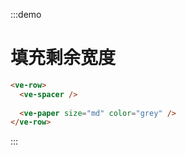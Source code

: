 :::demo

# 填充剩余宽度

```html
<ve-row>
  <ve-spacer />
  
  <ve-paper size="md" color="grey" />
</ve-row>
```

:::